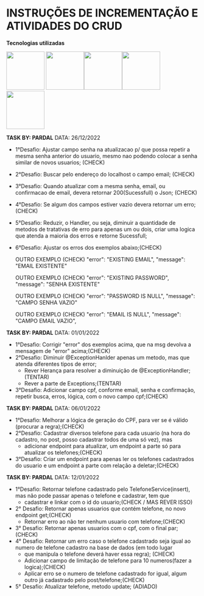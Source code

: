 # INSTRUÇÕES DE INCREMENTAÇÃO E ATIVIDADES DO CRUD


**Tecnologias utilizadas**

<img src="https://cdn.jsdelivr.net/gh/devicons/devicon/icons/java/java-original-wordmark.svg" width="100px" /> <img src="https://cdn.jsdelivr.net/gh/devicons/devicon/icons/spring/spring-original-wordmark.svg" width="100px" /><img src="https://cdn.jsdelivr.net/gh/devicons/devicon/icons/postgresql/postgresql-original-wordmark.svg" width="100px" /><img src="https://cdn.jsdelivr.net/gh/devicons/devicon/icons/git/git-original.svg" width="100px" /> <img src="https://cdn.jsdelivr.net/gh/devicons/devicon/icons/intellij/intellij-original-wordmark.svg" width="100px" /> 

**TASK BY: PARDAL**
DATA: 26/12/2022
* 1°Desafio: Ajustar campo senha na atualizacao p/ que possa repetir a mesma senha anterior do usuario, mesmo nao podendo colocar a senha similar de novos usuarios; (CHECK)
* 2°Desafio: Buscar pelo endereço do localhost o campo email; (CHECK)
* 3°Desafio: Quando atualizar com a mesma senha, email, ou confirmacao de email, devera retornar 200(Sucessfull) o Json; (CHECK)
* 4°Desafio: Se algum dos campos estiver vazio devera retornar um erro; (CHECK)
* 5°Desafio: Reduzir, o Handler, ou seja, diminuir a quantidade de metodos de tratativas de erro para apenas um ou dois, criar uma logica que atenda a maioria dos erros e retorne Sucessfull;
* 6°Desafio: Ajustar os erros dos exemplos abaixo;(CHECK)

    OUTRO EXEMPLO (CHECK)
    "error": "EXISTING EMAIL",
    "message": "EMAIL EXISTENTE" 

    OUTRO EXEMPLO (CHECK)
    "error": "EXISTING PASSWORD",
    "message": "SENHA EXISTENTE"

    OUTRO EXEMPLO (CHECK)
    "error": "PASSWORD IS NULL",
    "message": "CAMPO SENHA VAZIO"

    OUTRO EXEMPLO (CHECK)
    "error": "EMAIL IS NULL",
    "message": "CAMPO EMAIL VAZIO",

**TASK BY: PARDAL**
DATA: 01/01/2022

* 1°Desafio: Corrigir "error" dos exemplos acima, que na msg devolva a mensagem de "error" acima;(CHECK)
* 2°Desafio: Diminuir @ExceptionHanlder apenas um metodo, mas que atenda diferentes tipos de error;
  * Rever Herança para resolver a diminuição de @ExceptionHandler;(TENTAR)
  * Rever a parte de Exceptions;(TENTAR)
* 3°Desafio: Adicionar campo cpf, conforme email, senha e confirmação, repetir busca, erros, lógica, com o novo campo cpf;(CHECK)

**TASK BY: PARDAL**
DATA: 06/01/2022

* 1°Desafio: Melhorar a lógica de geração do CPF, para ver se é válido (procurar a regra);(CHECK)
* 2°Desafio: Cadastrar diversos telefone para cada usuario (na hora do cadastro, no post, posso cadastrar todos de uma só vez), mas 
  * adicionar endpoint para atualizar, um endpoint a parte só para atualizar os telefones;(CHECK)
* 3°Desafio: Criar um endpoint para apenas ler os telefones cadastrados do usuario e um endpoint a parte com relação a deletar;(CHECK)

**TASK BY: PARDAL**
DATA: 12/01/2022

* 1°Desafio: Retornar telefone cadastrado pelo TelefoneService(insert), mas não pode passar apenas o telefone e cadastrar, tem que 
  * cadastrar e linkar com o id do usuario;(CHECK / MAS REVER ISSO)
* 2° Desafio: Retornar apenas usuarios que contém telefone, no novo endpoint get;(CHECK)
  * Retornar erro ao não ter nenhum usuario com telefone;(CHECK)
* 3° Desafio: Retornar apenas usuarios com o cpf, com o final par;(CHECK)
* 4° Desafio: Retornar um erro caso o telefone cadastrado seja igual ao numero de telefone cadastro na base de dados (em todo lugar
  * que manipula o telefone deverá haver essa regra); (CHECK)
  * Adicionar campo de limitação de telefone para 10 numeros(fazer a logica);(CHECK)
  * Aplicar erro se o numero de telefone cadastrado for igual, algum outro já cadastrado pelo post/telefone;(CHECK)
* 5° Desafio: Atualizar telefone, metodo update; (ADIADO)